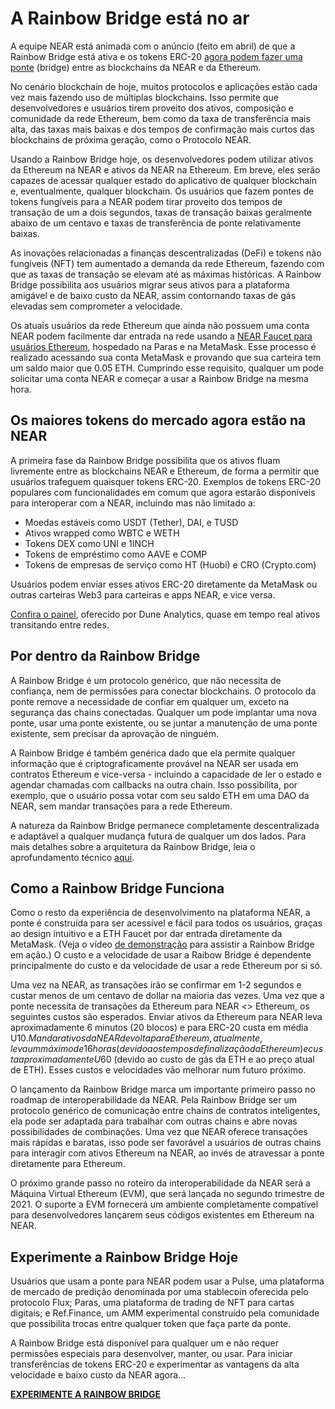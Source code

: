 # A Rainbow Bridge está no ar

A equipe NEAR está animada com o anúncio (feito em abril) de que a Rainbow Bridge está ativa e os tokens ERC-20 [agora podem fazer uma ponte](https://ethereum.bridgetonear.org/) (bridge) entre as blockchains da NEAR e da Ethereum.

No cenário blockchain de hoje, muitos protocolos e aplicações estão cada vez mais fazendo uso de múltiplas blockchains. Isso permite que desenvolvedores e usuários tirem proveito dos ativos, composição e comunidade da rede Ethereum, bem como da taxa de transferência mais alta, das taxas mais baixas e dos tempos de confirmação mais curtos das blockchains de próxima geração, como o Protocolo NEAR.

Usando a Rainbow Bridge hoje, os desenvolvedores podem utilizar ativos da Ethereum na NEAR e ativos da NEAR na Ethereum. Em breve, eles serão capazes de acessar qualquer estado do aplicativo de qualquer blockchain e, eventualmente, qualquer blockchain. Os usuários que fazem pontes de tokens fungíveis para a NEAR podem tirar proveito dos tempos de transação de um a dois segundos, taxas de transação baixas geralmente abaixo de um centavo e taxas de transferência de ponte relativamente baixas.

As inovações relacionadas a finanças descentralizadas (DeFi) e tokens não fungíveis (NFT) tem aumentado a demanda da rede Ethereum, fazendo com que as taxas de transação se elevam até as máximas históricas. A Rainbow Bridge possibilita aos usuários migrar seus ativos para a plataforma amigável e de baixo custo da NEAR, assim contornando taxas de gás elevadas sem comprometer a velocidade.

Os atuais usuários da rede Ethereum que ainda não possuem uma conta NEAR podem facilmente dar entrada na rede usando a [NEAR Faucet para usuários Ethereum](https://faucet.paras.id/), hospedado na Paras e na MetaMask. Esse processo é realizado acessando sua conta MetaMask e provando que sua carteira tem um saldo maior que 0.05 ETH. Cumprindo esse requisito, qualquer um pode solicitar uma conta NEAR e começar a usar a Rainbow Bridge na mesma hora.

## Os maiores tokens do mercado agora estão na NEAR

A primeira fase da Rainbow Bridge possibilita que os ativos fluam livremente entre as blockchains NEAR e Ethereum, de forma a permitir que usuários trafeguem quaisquer tokens ERC-20. Exemplos de tokens ERC-20 populares com funcionalidades em comum que agora estarão disponíveis para interoperar com a NEAR, incluindo mas não limitado a:

* Moedas estáveis como USDT (Tether), DAI, e TUSD
* Ativos wrapped como WBTC e WETH
* Tokens DEX como UNI e 1INCH
* Tokens de empréstimo como AAVE e COMP
* Tokens de empresas de serviço como HT (Huobi) e CRO (Crypto.com)

Usuários podem enviar esses ativos ERC-20 diretamente da MetaMask ou outras carteiras Web3 para carteiras e apps NEAR, e vice versa.

[Confira o painel](https://duneanalytics.com/zavodil/rainbow-bridge), oferecido por Dune Analytics, quase em tempo real ativos transitando entre redes.

## Por dentro da Rainbow Bridge

A Rainbow Bridge é um protocolo genérico, que não necessita de confiança, nem de permissões para conectar blockchains. O protocolo da ponte remove a necessidade de confiar em qualquer um, exceto na segurança das chains conectadas. Qualquer um pode implantar uma nova ponte, usar uma ponte existente, ou se juntar a manutenção de uma ponte existente, sem precisar da aprovação de ninguém.

A Rainbow Bridge é também genérica dado que ela permite qualquer informação que é criptograficamente provável na NEAR ser usada em contratos Ethereum e vice-versa - incluindo a capacidade de ler o estado e agendar chamadas com callbacks na outra chain. Isso possibilita, por exemplo, que o usuário possa votar com seu saldo ETH em uma DAO da NEAR, sem mandar transações para a rede Ethereum.

A natureza da Rainbow Bridge permanece completamente descentralizada e adaptável a qualquer mudança futura de qualquer um dos lados. Para mais detalhes sobre a arquitetura da Rainbow Bridge, leia o aprofundamento técnico [aqui](https://near.org/blog/eth-near-rainbow-bridge/).

## Como a Rainbow Bridge Funciona

Como o resto da experiência de desenvolvimento na plataforma NEAR, a ponte é construída para ser acessível e fácil para todos os usuários, graças ao design intuitivo e a ETH Faucet por dar entrada diretamente da MetaMask. (Veja o vídeo [de demonstração](https://near.ai/rainbow_bridge) para assistir a Rainbow Bridge em ação.) O custo e a velocidade de usar a Raibow Bridge é dependente principalmente do custo e da velocidade de usar a rede Ethereum por si só.

Uma vez na NEAR, as transações irão se confirmar em 1-2 segundos e custar menos de um centavo de dollar na maioria das vezes. Uma vez que a ponte necessita de transações da Ethereum para NEAR <> Ethereum, os seguintes custos são esperados. Enviar ativos da Ethereum para NEAR leva aproximadamente 6 minutos (20 blocos) e para ERC-20 custa em média U$10. Mandar ativos da NEAR de volta para Ethereum, atualmente, leva um máximo de 16 horas (devido aos tempos de finalização da Ethereum) e custa aproximadamente U$60 (devido ao custo de gás da ETH e ao preço atual de ETH). Esses custos e velocidades vão melhorar num futuro próximo.

O lançamento da Rainbow Bridge marca um importante primeiro passo no roadmap de interoperabilidade da NEAR. Pela Rainbow Bridge ser um protocolo genérico de comunicação entre chains de contratos inteligentes, ela pode ser adaptada para trabalhar com outras chains e abre novas possibilidades de combinações. Uma vez que NEAR oferece transações mais rápidas e baratas, isso pode ser favorável a usuários de outras chains para interagir com ativos Ethereum na NEAR, ao invés de atravessar a ponte diretamente para Ethereum.

O próximo grande passo no roteiro da interoperabilidade da NEAR será a Máquina Virtual Ethereum (EVM), que será lançada no segundo trimestre de 2021. O suporte a EVM fornecerá um ambiente completamente compatível para desenvolvedores lançarem seus códigos existentes em Ethereum na NEAR.

## Experimente a Rainbow Bridge Hoje

Usuários que usam a ponte para NEAR podem usar a Pulse, uma plataforma de mercado de predição denominada por uma stablecoin oferecida pelo protocolo Flux; Paras, uma plataforma de trading de NFT para cartas digitais; e Ref.Finance, um AMM experimental construído pela comunidade que possibilita trocas entre qualquer token que faça parte da ponte.

A Rainbow Bridge está disponível para qualquer um e não requer permissões especiais para desenvolver, manter, ou usar. Para iniciar transferências de tokens ERC-20 e experimentar as vantagens da alta velocidade e baixo custo da NEAR agora…

**[EXPERIMENTE A RAINBOW BRIDGE](https://ethereum.bridgetonear.org/)**
